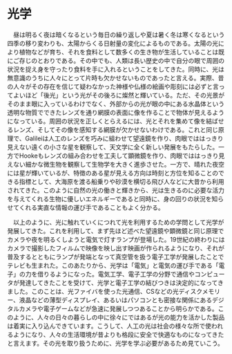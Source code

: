 
# 光学

　昼は明るく夜は暗くなるという毎日の繰り返しや夏は暑く冬は寒くなるという四季の移り変わりも、太陽からくる日射量の変化によるものである。太陽の光により植物などが育ち、それを食料として数多くの生き物が生活していることは既にご存じのとおりである。その中でも、人類は長い歴史の中で自分の眼で周囲の状況を捉え身を守ったり食料を手に入れるということをしてきた。同時に、光は無意識のうちに人々にとって片時も欠かせないものであったと言える。実際、昔の人々がその存在を信じて疑わなかった神様や仏様の絵画や彫刻には必ずと言ってよいほど「後光」という光がその後ろに燦然と輝いている。ただ、その光景がそのまま眼に入っているわけでなく、外部からの光が眼の中にある水晶体という透明な物質でできたレンズを通り網膜の表面に像を作ることで物体が見えるようになっている。周囲の状況を正しくとらえるには、光とそれを集めて像を結ばせるレンズ、そしてその像を感知する網膜が欠かせないわけである。これと同じ原理で、Galileiは人工のレンズを巧みに組わせて望遠鏡を作り、肉眼でははっきり見えない遠くの小さな星を観察して、天文学に全く新しい発展をもたらした。一方でHookeもレンズの組み合わせを工夫して顕微鏡を作り、肉眼でははっきり見えない細かな微生物を観察して生物学を大きく進歩させた。一方で、晴れた夜空には星が輝いているが、特徴のある星が見える方向は時刻と方位を知ることのできる指標として、大海原を渡る船乗りや砂漠を横切る飛び人などに大昔から利用されてきた。このように自然の光の働きと輝きから、光は生きるのに必要な活力を与えてくれる生物に優しいエネルギーであると同時に、身の回りの状況を知らせてくれる実直な情報の運び手であることもよく分かる。

　以上のように、光に触れていくにつれて光を利用するための学問として光学が発展してきた。これを利用して、まず先ほど述べた望遠鏡や顕微鏡と同じ原理でカメラや夜を明るくしようと電気で灯すランプが登場した。19世紀の終わりにはカメラで撮影したフィルムで映像を映し出す映画が作られるようになり、それが普及するとともにランプが発端となって真空管を扱う電子工学が発展したことでテレビも生まれた。このあたりから、光学は「電気」と電気の運び手である「電子」の力を借りるようになった。電気工学、電子工学の分野で通信やコンピュータが発達してきたことを受けて、光学と電子工学の結びつきは決定的になってきました。このことは、光ファイバを使った光通信、CSなどの光ディスクメモリー、液晶などの薄型ディスプレイ、あるいはパソコンとも密接な関係にあるデジタルカメラや電子ゲームなどが急速に発展しつつあることから明らかである。このように、人々の日々の暮らしの中に徐々にではあるが光の能力を活かした製品は着実に入り込んできています。こうして、人工の光は社会の様々な所で使われるようになり、人々の生活環境が昔よりも格段に安全で快適なものになってきたと言えます。その光を取り扱うために、光学を学ぶ必要があるため見ていこう。

